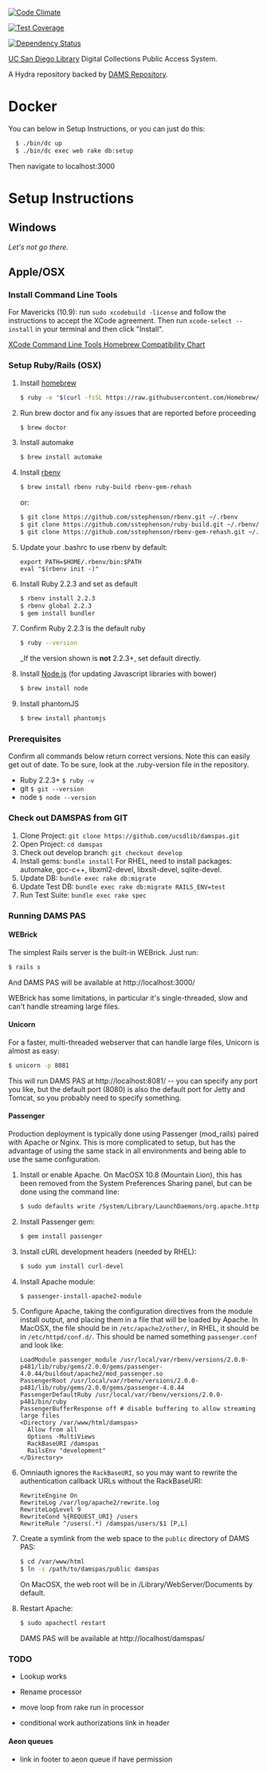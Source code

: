 [![Code Climate](https://codeclimate.com/github/ucsdlib/damspas/badges/gpa.svg)](https://codeclimate.com/github/ucsdlib/damspas)

[![Test Coverage](https://codeclimate.com/github/ucsdlib/damspas/badges/coverage.svg)](https://codeclimate.com/github/ucsdlib/damspas/coverage)

[![Dependency Status](https://gemnasium.com/ucsdlib/damspas.svg)](https://gemnasium.com/ucsdlib/damspas)

[UC San Diego Library](https://library.ucsd.edu/ "UC San Diego Library") Digital Collections Public Access System.

A Hydra repository backed by [DAMS Repository](http://github.com/ucsdlib/damsrepo).

# Docker
  You can below in Setup Instructions, or you can just do this:

  ``` sh
    $ ./bin/dc up
    $ ./bin/dc exec web rake db:setup
  ```

  Then navigate to localhost:3000

  
# Setup Instructions 

## Windows
_Let's not go there._

## Apple/OSX

### Install Command Line Tools
For Mavericks (10.9): run `sudo xcodebuild -license` and follow the instructions
to accept the XCode agreement.  Then run `xcode-select --install` in your
terminal and then click "Install".

[XCode Command Line Tools Homebrew Compatibility Chart](https://github.com/mxcl/homebrew/wiki/Xcode)

### Setup Ruby/Rails (OSX)
1. Install [homebrew](http://brew.sh/)

    ``` sh
    $ ruby -e "$(curl -fsSL https://raw.githubusercontent.com/Homebrew/install/master/install)"
    ```

1. Run brew doctor and fix any issues that are reported before proceeding

   ``` sh
   $ brew doctor
   ```

1. Install automake

    ``` sh
    $ brew install automake
    ```

1. Install [rbenv](https://github.com/sstephenson/rbenv)

    ``` sh
    $ brew install rbenv ruby-build rbenv-gem-rehash
    ```

    or:

    ``` sh
    $ git clone https://github.com/sstephenson/rbenv.git ~/.rbenv
    $ git clone https://github.com/sstephenson/ruby-build.git ~/.rbenv/plugins/ruby-build
    $ git clone https://github.com/sstephenson/rbenv-gem-rehash.git ~/.rbenv/plugins/rbenv-gem-rehash
    ```

1. Update your .bashrc to use rbenv by default:

    ```
    export PATH=$HOME/.rbenv/bin:$PATH
    eval "$(rbenv init -)"
    ```

1. Install Ruby 2.2.3 and set as default

    ``` sh
    $ rbenv install 2.2.3
    $ rbenv global 2.2.3
    $ gem install bundler
    ```

1. Confirm Ruby 2.2.3 is the default ruby

    ``` sh
    $ ruby --version
    ```

    _If the version shown is **not** 2.2.3+, set default directly.

2. Install [Node.js](http://nodejs.org/) (for updating Javascript libraries with bower)

    ``` sh
    $ brew install node
    ```

3. Install phantomJS

    ``` sh
    $ brew install phantomjs
    ```
### Prerequisites
Confirm all commands below return correct versions. Note this can easily get out of date. To be sure, look at the .ruby-version file in the repository.
* Ruby 2.2.3+ ```$ ruby -v```
* git ```$ git --version```
* node ```$ node --version```

### Check out DAMSPAS from GIT
1. Clone Project: ```git clone https://github.com/ucsdlib/damspas.git```
2. Open Project: ```cd damspas```
3. Check out develop branch: ```git checkout develop```
4. Install gems: ```bundle install```
    For RHEL, need to install packages: automake, gcc-c++, libxml2-devel, libxslt-devel, sqlite-devel.
5. Update DB: ```bundle exec rake db:migrate```
6. Update Test DB: ```bundle exec rake db:migrate RAILS_ENV=test```
7. Run Test Suite: ```bundle exec rake spec```

### Running DAMS PAS

#### WEBrick

The simplest Rails server is the built-in WEBrick.  Just run:

``` sh
$ rails s
```

And DAMS PAS will be available at http://localhost:3000/

WEBrick has some limitations, in particular it's single-threaded, slow and can't handle streaming large files.

#### Unicorn

For a faster, multi-threaded webserver that can handle large files, Unicorn is almost as easy:

``` sh
$ unicorn -p 8081
```

This will run DAMS PAS at http://localhost:8081/ -- you can specify any port you like, but the default port (8080) is also the default port for Jetty and Tomcat, so you probably need to specify something.

#### Passenger

Production deployment is typically done using Passenger (mod_rails) paired with Apache or Nginx.  This is more complicated to setup, but has the advantage of using the same stack in all environments and being able to use the same configuration.

1. Install or enable Apache.  On MacOSX 10.8 (Mountain Lion), this has been removed from the System Preferences Sharing panel, but can be done using the command line:

    ``` sh
    $ sudo defaults write /System/Library/LaunchDaemons/org.apache.httpd Disabled -bool false
    ```

2. Install Passenger gem:

    ``` sh
    $ gem install passenger
    ```

3. Install cURL development headers (needed by RHEL):

    ``` sh
    $ sudo yum install curl-devel
    ```

4. Install Apache module:

    ``` sh
    $ passenger-install-apache2-module
    ```

5. Configure Apache, taking the configuration directives from the module install output, and placing them in a file that will be loaded by Apache.  In MacOSX, the file should be in ```/etc/apache2/other/```, in RHEL, it should be in ```/etc/httpd/conf.d/```.  This should be named something ```passenger.conf``` and look like:

    ```
    LoadModule passenger_module /usr/local/var/rbenv/versions/2.0.0-p481/lib/ruby/gems/2.0.0/gems/passenger-4.0.44/buildout/apache2/mod_passenger.so
    PassengerRoot /usr/local/var/rbenv/versions/2.0.0-p481/lib/ruby/gems/2.0.0/gems/passenger-4.0.44
    PassengerDefaultRuby /usr/local/var/rbenv/versions/2.0.0-p481/bin/ruby
    PassengerBufferResponse off # disable buffering to allow streaming large files
    <Directory /var/www/html/damspas>
      Allow from all
      Options -MultiViews
      RackBaseURI /damspas
      RailsEnv "development"
    </Directory>
    ```

6. Omniauth ignores the ```RackBaseURI```, so you may want to rewrite the authentication callback URLs without the RackBaseURI:

   ```
   RewriteEngine On
   RewriteLog /var/log/apache2/rewrite.log
   RewriteLogLevel 9
   RewriteCond %{REQUEST_URI} /users
   RewriteRule ^/users(.*) /damspas/users/$1 [P,L]
   ```

6. Create a symlink from the web space to the ```public``` directory of DAMS PAS:

    ``` sh
    $ cd /var/www/html
    $ ln -s /path/to/damspas/public damspas
    ```

    On MacOSX, the web root will be in /Library/WebServer/Documents by default.

7. Restart Apache:

    ``` sh
    $ sudo apachectl restart
    ```

    DAMS PAS will be available at http://localhost/damspas/

### TODO
- Lookup works

- Rename processor
- move loop from rake run in processor
- conditional work authorizations link in header

#### Aeon queues
- link in footer to aeon queue if have permission

